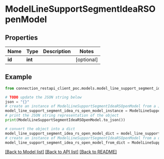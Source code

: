 # ModelLineSupportSegmentIdeaRSOpenModel


## Properties

Name | Type | Description | Notes
------------ | ------------- | ------------- | -------------
**id** | **int** |  | [optional] 

## Example

```python
from connection_restapi_client_poc.models.model_line_support_segment_idea_rs_open_model import ModelLineSupportSegmentIdeaRSOpenModel

# TODO update the JSON string below
json = "{}"
# create an instance of ModelLineSupportSegmentIdeaRSOpenModel from a JSON string
model_line_support_segment_idea_rs_open_model_instance = ModelLineSupportSegmentIdeaRSOpenModel.from_json(json)
# print the JSON string representation of the object
print(ModelLineSupportSegmentIdeaRSOpenModel.to_json())

# convert the object into a dict
model_line_support_segment_idea_rs_open_model_dict = model_line_support_segment_idea_rs_open_model_instance.to_dict()
# create an instance of ModelLineSupportSegmentIdeaRSOpenModel from a dict
model_line_support_segment_idea_rs_open_model_from_dict = ModelLineSupportSegmentIdeaRSOpenModel.from_dict(model_line_support_segment_idea_rs_open_model_dict)
```
[[Back to Model list]](../README.md#documentation-for-models) [[Back to API list]](../README.md#documentation-for-api-endpoints) [[Back to README]](../README.md)


